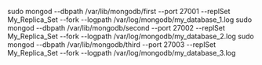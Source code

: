 sudo mongod --dbpath /var/lib/mongodb/first --port 27001 --replSet My_Replica_Set --fork --logpath /var/log/mongodb/my_database_1.log
sudo mongod --dbpath /var/lib/mongodb/second --port 27002 --replSet My_Replica_Set --fork --logpath /var/log/mongodb/my_database_2.log
sudo mongod --dbpath /var/lib/mongodb/third --port 27003 --replSet My_Replica_Set --fork --logpath /var/log/mongodb/my_database_3.log